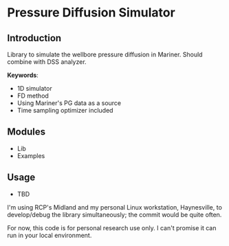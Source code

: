 # Pressure Diffusion Simulator

## Introduction

Library to simulate the wellbore pressure diffusion in Mariner. Should combine with DSS analyzer.

**Keywords**:
- 1D simulator
- FD method
- Using Mariner's PG data as a source
- Time sampling optimizer included

## Modules

- Lib
- Examples

## Usage

- TBD

I'm using RCP's Midland and my personal Linux workstation, Haynesville, to develop/debug the library simultaneously; the commit would be quite often.

For now, this code is for personal research use only. I can't promise it can run in your local environment.
